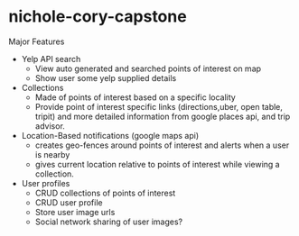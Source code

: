 # nichole-cory-capstone
Major Features
- Yelp API search
    - View auto generated and searched points of interest on map
    - Show user some yelp supplied details
- Collections
    - Made of points of interest based on a specific locality
    - Provide point of interest specific links (directions,uber, open table, tripit) and more detailed information from google places api, and trip advisor.
- Location-Based notifications (google maps api) 
    - creates geo-fences around points of interest and alerts when a user is nearby
    - gives current location relative to points of interest while viewing a collection.
- User profiles 
    - CRUD collections of points of interest
    - CRUD user profile
    - Store user image urls
    - Social network sharing of user images? 
